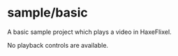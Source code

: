 # sample/basic

A basic sample project which plays a video in HaxeFlixel.

No playback controls are available.
